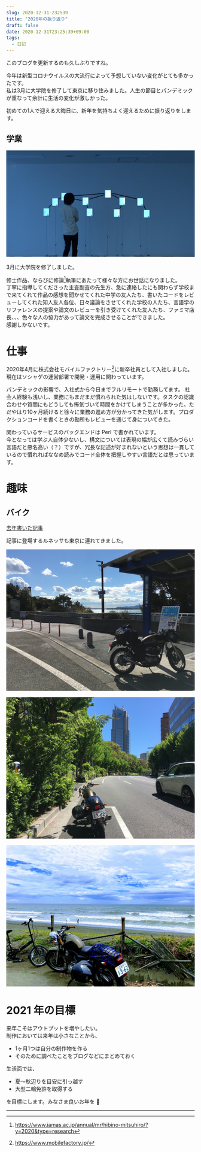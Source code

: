 ```yaml
---
slug: 2020-12-31-232539
title: "2020年の振り返り"
draft: false
date: 2020-12-31T23:25:39+09:00
tags:
  - 日記
---
```


このブログを更新するのも久しぶりですね。

今年は新型コロナウイルスの大流行によって予想していない変化がとても多かったです。  
私は3月に大学院を修了して東京に移り住みました。人生の節目とパンデミックが重なって余計に生活の変化が激しかった。

初めての1人で迎える大晦日に、新年を気持ちよく迎えるために振り返りをします。

## 学業

![修士作品: 《/module/Whom》](/20190923162434.jpg)

3月に大学院を修了しました。

修士作品、ならびに修論[^thesis]執筆にあたって様々な方にお世話になりました。  
丁寧に指導してくださった主査副査の先生方、急に連絡したにも関わらず学校まで来てくれて作品の感想を聞かせてくれた中学の友人たち、書いたコードをレビューしてくれた知人友人各位、日々議論をさせてくれた学校の人たち、言語学のリファレンスの提案や論文のレビューを引き受けてくれた友人たち、ファミマ店長、、、色々な人の協力があって論文を完成させることができました。  
感謝しかないです。

# 仕事

2020年4月に株式会社モバイルファクトリー[^mf]に新卒社員として入社しました。  
現在はソシャゲの運営部署で開発・運用に関わっています。

パンデミックの影響で、入社式から今日までフルリモートで勤務してます。
社会人経験も浅いし、業務にもまだまだ慣れられた気はしないです。タスクの認識合わせや質問にもどうしても怖気づいて時間をかけてしまうことが多かった。ただやはり10ヶ月続けると徐々に業務の進め方が分かってきた気がします。プロダクションコードを書くときの勘所もレビューを通じて身についてきた。

関わっているサービスのバックエンドは Perl で書かれています。  
今となっては学ぶ人自体少ないし、構文については表現の幅が広くて読みづらい言語だと悪名高い（？）ですが、冗長な記述が好まれないという思想は一貫しているので慣れればななめ読みでコード全体を把握しやすい言語だとは思っています。

# 趣味

## バイク

[去年書いた記事](/entry/20191213-1576163438/)

記事に登場するルネッサも東京に連れてきました。

![引っ越しの道中で立ち寄った東名浜名湖SA](/20201231184154.jpg)

![自粛ムードがピークだった4月にツーリングした帰りに立ち寄った新宿中央公園](/20201231204152.jpg)

![初めて有給を取得して行った湘南](/20210101000303.jpg)


# 2021 年の目標

来年こそはアウトプットを増やしたい。  
制作においては来年は小さなことから、

- 1ヶ月1つは自分の制作物を作る
- そのために調べたことをブログなどにまとめておく

生活面では、

- 夏〜秋辺りを目安に引っ越す
- 大型二輪免許を取得する

を目標にします。みなさま良いお年を 👋

----

[^thesis]: https://www.iamas.ac.jp/annual/mr/hibino-mitsuhiro/?y=2020&type=research
[^mf]: https://www.mobilefactory.jp/